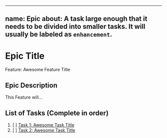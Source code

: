 --------
name: Epic
about: A task large enough that it needs to be divided into smaller tasks. It will usually be labeled as `enhancement`.
--------

<!-- Issue title should mirror the Epic Title. -->

# Epic Title

Feature: Awesome Feature Title

## Epic Description

This Feature will...

## List of Tasks (Complete in order)

1. [ ] [Task 1: Awesome Task Title](https://github.com/username/repository-name/issues/1)
2. [ ] [Task 2: Awesome Task Title](https://github.com/username/repository-name/issues/2)
